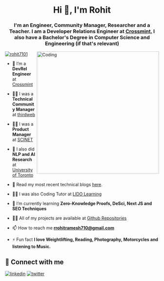 
<h1 align="center">Hi 👋, I'm Rohit</h1>
<h3 align="center">I'm an Engineer, Community Manager, Researcher and a Teacher. I am a Developer Relations Engineer at <a href="www.crossmint.com">Crossmint.</a> I also have a Bachelor's Degree in Computer Science and Engineering (if that's relevant)</h3>
<img width="400" align="right" alt="Coding" src="https://i.pinimg.com/originals/f5/5b/0f/f55b0f3e0d9b878ed9192b8358fd1480.gif">

<p align="left"> <a href="https://twitter.com/rohit7101" target="blank"><img src="https://img.shields.io/twitter/follow/rohit7101?logo=twitter&style=for-the-badge" alt="rohit7101" /></a> </p>

- 🥑 I’m a **DevRel Engineer** at [Crossmint](https://crossmint.com/)

- 🧑‍💻 I was a **Technical Community Manager** at [thirdweb](https://thirdweb.com)

- 👨‍💼 I was a **Product Manager** at [SCINET](https://www.scinet.one/)

- 🔭 I also did **NLP and AI Research** at [University of Toronto](https://leme.library.utoronto.ca/)

- 📜 Read my most recent technical blogs [here](https://blog.crossmint.com/author/rohit/?utm_source=rohit).

- 👨‍🏫 I was also Coding Tutor at [LIDO Learning](https://www.linkedin.com/company/lido-learning/)

- 🌱 I’m currently learning **Zero-Knowledge Proofs, DeSci, Next JS and SEO Techniques**

- 👨‍💻 All of my projects are available at [Github Repositories](https://github.com/rohit-710?tab=repositories)

- 📫 How to reach me **rrohitramesh710@gmail.com**

- ⚡ Fun fact **I love Weightlifting, Reading, Photography, Motorcycles and listening to Music.**

## 🔗 Connect with me
[![linkedin](https://img.shields.io/badge/linkedin-0A66C2?style=for-the-badge&logo=linkedin&logoColor=white)](https://www.linkedin.com/in/rohit-ramesh-5724041a9/)
[![twitter](https://img.shields.io/badge/twitter-1DA1F2?style=for-the-badge&logo=twitter&logoColor=white)](https://twitter.com/Rohit7101)
